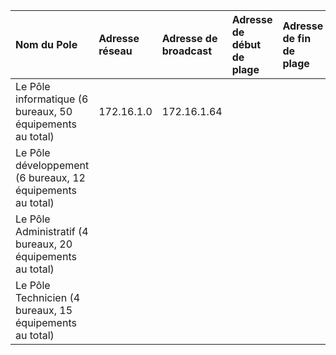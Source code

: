 Nom du Pole | Adresse réseau | Adresse de broadcast | Adresse de début de plage | Adresse de fin de plage |
|:-----|:-----|:----|:-----|:-----|
|Le Pôle informatique (6 bureaux,  50 équipements au total) |172.16.1.0 | 172.16.1.64 | | |
|Le Pôle développement (6 bureaux, 12 équipements au total) |  |  |  | |
|Le Pôle Administratif (4 bureaux,  20 équipements au total) ||  |  |  |
|Le Pôle Technicien (4 bureaux, 15 équipements au total) | | |  |  | 
